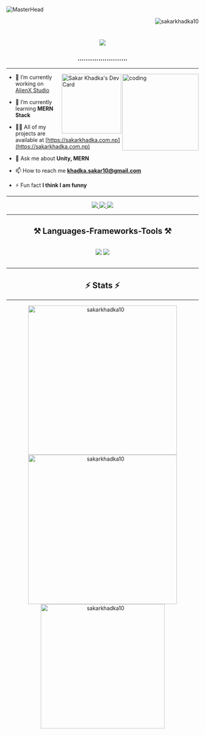 ![MasterHead](https://i.pinimg.com/originals/83/b8/09/83b809857acd41a7bad4935b4734f9fc.gif)
<p align="right"> <img src="https://komarev.com/ghpvc/?username=sakarkhadka10&label=Profile%20views&color=0e75b6&style=flat" alt="sakarkhadka10" /> </p>

<h1 align="center">
    <img src="https://readme-typing-svg.herokuapp.com/?font=Righteous&size=35&center=true&vCenter=true&width=500&height=70&duration=4000&lines=Hi+There!+👋;+I'm+Sakar+Khadka!;" />
</h1>

<h3 align="center">........................</h3>
<hr>

<div>
  <img align="right" alt="coding" width="200" src="https://i.pinimg.com/originals/ba/da/91/bada91c2a594f6d02d8e6fe96bdeee0e.gif">
  <img align="right" src="https://api.daily.dev/devcards/v2/VydkmMSaZiNbHvbmL6sVL.png?type=default&r=gyd" alt="Sakar Khadka's Dev Card" width="156">
</div>

- 🔭 I’m currently working on [AlienX Studio](https://alienxstudio.com)

- 🌱 I’m currently learning **MERN Stack**

- 👨‍💻 All of my projects are available at [https://sakarkhadka.com.np](https://sakarkhadka.com.np)

- 💬 Ask me about **Unity, MERN**

- 📫 How to reach me **khadka.sakar10@gmail.com**

- ⚡ Fun fact **I think I am funny**

<hr>

<div align="center"> 
  <a href="mailto:khadka.sakar10@gmail.com">
    <img src="https://img.shields.io/badge/Gmail-333333?style=for-the-badge&logo=gmail&logoColor=red" />
  </a>
  <a href="https://www.linkedin.com/in/sacarkhadka" target="_blank">
    <img src="https://img.shields.io/badge/LinkedIn-0077B5?style=for-the-badge&logo=linkedin&logoColor=white" />
  </a>
  <a href="https://sakarkhadka.com.np" target="_blank">
     <img src="https://img.shields.io/badge/Portfolio-FF5722?style=for-the-badge&logo=todoist&logoColor=white" /> 
  </a>
</div>

<hr/>

<h2 align="center">⚒️ Languages-Frameworks-Tools ⚒️</h2>
<br/>
<div align="center">
   <img src="https://skillicons.dev/icons?i=react,bootstrap,html,css,vscode,github,figma,tailwind,git" />
   <img src="https://skillicons.dev/icons?i=nodejs,javascript,typescript,express,firebase,mongodb,c,nextjs" /><br>
</div>

<br/>
<hr/>

<h2 align="center">⚡ Stats ⚡</h2>
<hr/>

<div align="center">
<img width=390 src="https://github-readme-stats.vercel.app/api?username=sakarkhadka10&count_private=true&show_icons=true&theme=react&rank_icon=github&border_radius=10" alt="sakarkhadka10" />
    
<img width=390 src="https://github-readme-streak-stats.herokuapp.com/?user=sakarkhadka10&count_private=true&theme=react&border_radius=10" alt="sakarkhadka10" />
<br/>
<img width=325 src="https://github-readme-stats.vercel.app/api/top-langs?username=sakarkhadka10&langs_count=8&layout=compact&theme=react&border_radius=10&size_weight=0.5&count_weight=0.5&exclude_repo=github-readme-stats" alt="sakarkhadka10" />
</div>
